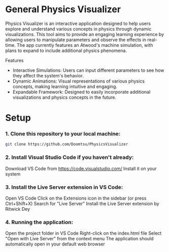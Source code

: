 # General Physics Visualizer
Physics Visualizer is an interactive application designed to help users explore and understand various concepts in physics through dynamic visualizations. This tool aims to provide an engaging learning experience by allowing users to manipulate parameters and observe the effects in real-time. The app currently features an Atwood's machine simulation, with plans to expand to include additional physics phenomena. 

Features
-  Interactive Simulations: Users can input different parameters to see how they affect the system's behavior.
-  Dynamic Animations: Visual representations of various physics concepts, making learning intuitive and engaging.
-  Expandable Framework: Designed to easily incorporate additional visualizations and physics concepts in the future.


# Setup
### 1. Clone this repository to your local machine:
   ```bash
   git clone https://github.com/Doomtsu/PhysicsVisualizer
```
### 2. Install Visual Studio Code if you haven't already:

Download VS Code from https://code.visualstudio.com/
Install it on your system

### 3. Install the Live Server extension in VS Code:

Open VS Code
Click on the Extensions icon in the sidebar (or press Ctrl+Shift+X)
Search for "Live Server"
Install the Live Server extension by Ritwick Dey

### 4. Running the application:

Open the project folder in VS Code
Right-click on the index.html file
Select "Open with Live Server" from the context menu
The application should automatically open in your default web browser

